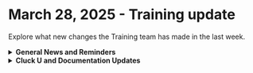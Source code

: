 # March 28, 2025 - Training update

Explore what new changes the Training team has made in the last week.

<details>

<summary><strong>General News and Reminders</strong></summary>

* **SHOUT OUTS** **TO:**
  * Daniel, Jody, Charles, Graham, Greg, Jason, Billy, and Brandon for passing the Foundations Certification.
    * Take the [Broken link](broken-reference "mention") Exam, and collect your prestigious **Certified Rewster** badge in Discord along with access to the super-secret Discord channel.&#x20;
  * fKevin, Jeff, David, and Eldar for passing the Clean Automation Certification.
    * Take the [Broken link](broken-reference "mention") exam and get that fancy certificate!
* New training schedule is live on [calendly.com/cluck-u](https://www.calendly.com/cluck-u)!
  * Automation Basics is offered live
  * Rewst Foundations is now offered weekly
  * Clean Automation is now offered once a month
* Join us in our [Cluck-U Discord channel](https://discord.com/channels/936789089703845988/1121465945295167588) if you have any questions, comments, or concerns!
* [Sign up for the Office Hours](https://calendly.com/cluck-u/office-hours?) to work through any questions you have during and after training! If there is something you want us to cover, Let us know!

</details>

<details>

<summary><strong>Cluck U and Documentation Updates</strong></summary>

**What's New at Cluck University?**

_**Monthly Clean Automation Starting March 24:**_

| Day         | Time                | Session                       |
| ----------- | ------------------- | ----------------------------- |
| **Monday**  | 9:30–10:30 AM PT    | Office Hour                   |
|             | 10:45–11:45 AM PT   | Automation Basics             |
|             | 12:00–1:00 PM PT    | Clean Automation: Lesson 1    |
|             | 1:00–2:00 PM PT     | Clean Automation: Lesson 2    |
| **Tue–Thu** | 9:30 AM–12:00 PM PT | Foundations                   |
|             | 1:00–2:00 PM PT     | Clean Automation: Lessons 3–5 |

**The List of Reminders:**

* Check out the Cluck University Landing Page @ [go.rew.st/cluck-university](https://go.rew.st/cluck-university) for all the latest courses self-serve and live.
* We'd love your feedback on Training and Documentation! [Please fill out this form to let us know how we can improve](https://www.surveymonkey.com/r/rewsttrainingfeedback).
* Make training and documentation requests at [https://rewst.canny.io/](https://rewst.canny.io/)

**New & Updated Pages:**

* [Document User Details Crate](https://docs.rewst.help/prebuilt-automations/existing-crate-documentation/document-user-details-v2-crate)
* [Change a User’s Password Crate](https://docs.rewst.help/prebuilt-automations/existing-crate-documentation/change-a-users-password-crate)
* [ConnectWise PSA Agreement Mapping Crate](https://docs.rewst.help/prebuilt-automations/existing-crate-documentation/connectwise-psa-agreement-mapping)
* [Identify Users in Bypass Mode Crate](https://docs.rewst.help/prebuilt-automations/existing-crate-documentation/identify-users-in-bypass-mode-crate)
* [User management documentation updated to reflect current UI](https://docs.rewst.help/documentation/user-management)
* [New open mic landing page to go along with our announcement of two new additional open mics](../../../documentation/integrations/individual-integration-documentation/documentation/shortcut-integration.md)
* [Shortcut integration](https://docs.rewst.help/documentation/integrations/individual-integration-documentation/documentation/syncmonkey-integration-1)
* [Stripe integration](https://docs.rewst.help/documentation/integrations/individual-integration-documentation/accounting/stripe-integration)
* [Traceless integration](../../../documentation/integrations/individual-integration-documentation/security/traceless-integration.md)
* New transform actions documentation
  * [Map](https://docs.rewst.help/documentation/workflows/actions-in-rewst/transform-actions/map-to-an-attribute-within-a-list-transform-action)
  * [All](https://docs.rewst.help/documentation/workflows/actions-in-rewst/transform-actions/all-transform-action)
  * [Any](https://docs.rewst.help/documentation/workflows/actions-in-rewst/transform-actions/any-transform-action)
  * [Select Attribute](https://docs.rewst.help/documentation/workflows/actions-in-rewst/transform-actions/select-attribute-transform-action)
  * [Is JSON](https://docs.rewst.help/documentation/workflows/actions-in-rewst/transform-actions/is-json-transform-action)

</details>
